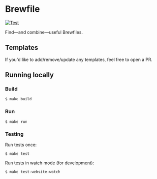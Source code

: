 # Brewfile

[![Test](https://github.com/jesse-c/Brewfile/actions/workflows/test.yml/badge.svg)](https://github.com/jesse-c/Brewfile/actions/workflows/test.yml)

Find—and combine—useful Brewfiles.

## Templates

If you'd like to add/remove/update any templates, feel free to open a PR.

## Running locally

### Build

`$ make build`

### Run

`$ make run`

### Testing

Run tests once:
```
$ make test
```

Run tests in watch mode (for development):
```
$ make test-website-watch
```
